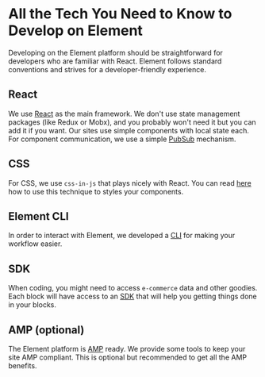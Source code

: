 # All the Tech You Need to Know to Develop on Element

Developing on the Element platform should be straightforward for developers who are familiar with React. Element follows standard conventions and strives for a developer-friendly experience.

## React

We use [React](https://reactjs.org/) as the main framework. We don't use state management packages (like Redux or Mobx), and 
you probably won't need it but you can add it if you want. Our sites use simple components with local state each. For component communication, we use a simple 
[PubSub](/how-to/communicate-between-blocks/README.md) mechanism.

## CSS

For CSS, we use `css-in-js` that plays nicely with React. You can read [here](/how-to/style-a-block-with-aphrodite/README.md) how to use
this technique to styles your components.

## Element CLI

In order to interact with Element, we developed a [CLI](../../how-to/env-setup) for making your workflow easier.

## SDK

When coding, you might need to access `e-commerce` data and other goodies. Each block will have access to an [SDK](../../references/sdk) that will help you 
getting things done in your blocks.

## AMP (optional)

The Element platform is [AMP](https://amp.dev/documentation/) ready. We provide some tools to keep your site AMP compliant. This is optional but recommended
to get all the AMP benefits.
